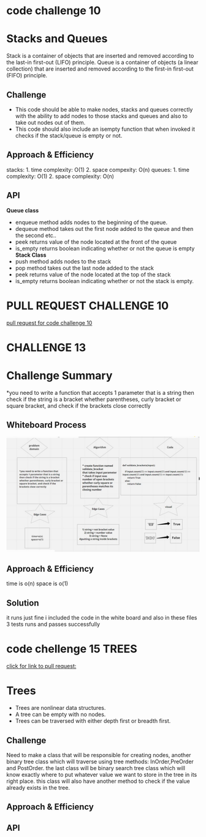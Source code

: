
# code challenge 10
# Stacks and Queues
<!-- Short summary or background information -->
Stack is a container of objects that are inserted and removed according to the last-in first-out (LIFO) principle. Queue is a container of objects (a linear collection) that are inserted and removed according to the first-in first-out (FIFO) principle.
## Challenge
<!-- Description of the challenge -->
- This code should be able to make nodes, stacks and queues correctly with the ability to add nodes to those stacks and queues and also to take out nodes out of them.
- This code should also include an isempty function that when invoked it checks if the stack/queue is empty or not.

## Approach & Efficiency
<!-- What approach did you take? Why? What is the Big O space/time for this approach? -->
stacks: 1. time complexity: O(1) 2. space compexity: O(n)
queues: 1. time complexity: O(1) 2. space complexity:  O(n)
## API
<!-- Description of each method publicly available to your Stack and Queue-->
**Queue class**
- enqueue method adds nodes to the beginning of the queue. 
- dequeue method takes out the first node added to the queue and then the second etc..
- peek returns value of the node located at the front of the queue
- is_empty returns boolean indicating whether or not the queue is empty
**Stack Class**
- push method adds nodes to the stack
- pop method takes out the last node added to the stack
- peek returns value of the node located at the top of the stack
- is_empty returns boolean indicating whether or not the stack is empty.
# PULL REQUEST CHALLENGE 10
[pull request for code challenge 10](https://github.com/FirasHasan/401-data-structures-and-algorithms/pull/3)


# CHALLENGE 13
# Challenge Summary
<!-- Description of the challenge -->
*you need to write a function that accepts 1 parameter that is a string
then check if the string is a bracket whether parentheses, curly bracket or square bracket, and check if the brackets close correctly


## Whiteboard Process
<!-- Embedded whiteboard image -->
![stack-queue-brackets](whiteboards/brackets-stack-queue.jpg)

## Approach & Efficiency
<!-- What approach did you take? Why? What is the Big O space/time for this approach? -->
time is o(n)
space is o(1)

## Solution
<!-- Show how to run your code, and examples of it in action -->
it runs just fine i included the code in the white board and also in these files
3 tests runs and passes successfully



# code chellenge 15 TREES
[click for link to pull request:](https://github.com/FirasHasan/401-data-structures-and-algorithms/pull/13)

# Trees
- Trees are nonlinear data structures.
- A tree can be empty with no nodes.
- Trees can be traversed with either depth first or breadth first.

## Challenge
<!-- Description of the challenge -->
Need to make a class that will be responsible for creating nodes, another binary tree class which will traverse using tree methods: InOrder,PreOrder and PostOrder. the last class will be binary search tree class which will know exactly where to put whatever value we want to store in the tree in its right place. this class will also have another method to check if the value already exists in the tree.
## Approach & Efficiency
<!-- What approach did you take? Why? What is the Big O space/time for this approach? -->

## API
<!-- Description of each method publicly available in each of your trees -->

